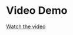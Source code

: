 # Video Demo

[Watch the video](https://drive.google.com/file/d/16IzkFLa1gvyuzuioSKyH1iW1DAA0OXXw/view?usp=drivesdk)
